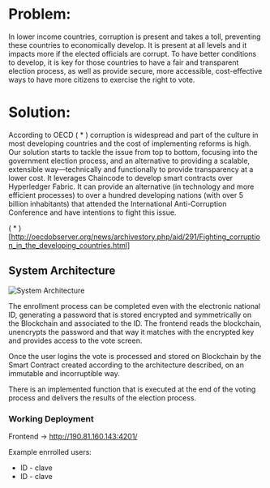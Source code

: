 

# Problem:
In lower income countries, corruption is present and takes a toll, preventing these countries to economically develop. It is present at all levels and it impacts more if the elected officials are corrupt. To have better conditions to develop, it is key for those countries to have a fair and transparent election process, as well as provide secure, more accessible, cost-effective ways to have more citizens to exercise the right to vote.

# Solution:
According to OECD ( * ) corruption is widespread and part of the culture in most developing countries and the cost of implementing reforms is high. Our solution starts to tackle the issue from top to bottom, focusing into the government election process, and an alternative to providing a scalable, extensible way—technically and functionally to provide transparency at a lower cost. It leverages Chaincode to develop smart contracts over Hyperledger Fabric. It can provide an alternative (in technology and more efficient processes) to over a hundred developing nations (with over 5 billion inhabitants) that attended the International Anti-Corruption Conference and have intentions to fight this issue.

( * ) [http://oecdobserver.org/news/archivestory.php/aid/291/Fighting_corruption_in_the_developing_countries.html]

## System Architecture
![System Architecture](https://github.com/magiadigital/hackathon-mit/raw/master/readimg/diagramaComponentes.png)

The enrollment process can be completed even with the electronic national ID, generating a password that is stored encrypted and symmetrically on the Blockchain and associated to the ID. The frontend reads the blockchain, unencrypts the password and that way it matches with the encrypted key and provides access to the vote screen.

Once the user logins the vote is processed and stored on Blockchain by the Smart Contract created according to the architecture described, on an immutable and incorruptible way.

There is an implemented function that is executed at the end of the voting process and delivers the results of the election process.

### Working Deployment
Frontend -> http://190.81.160.143:4201/

Example enrrolled users: 
* ID - clave
* ID - clave
